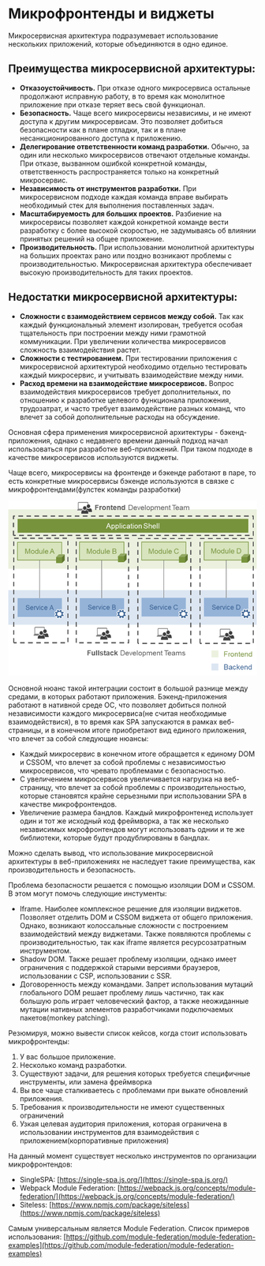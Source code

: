 # Микрофронтенды и виджеты

Микросервисная архитектура подразумевает использование нескольких приложений, которые объединяются в одно единое.

## Преимущества микросервисной архитектуры:

- **Отказоустойчивость.** При отказе одного микросервиса остальные продолжают исправную работу, в то время как монолитное приложение при отказе теряет весь свой функционал.
- **Безопасность.** Чаще всего микросервисы независимы, и не имеют доступа к другим микросервисам. Это позволяет добиться безопасности как в плане отладки, так и в плане несанкционированного доступа к приложению.
- **Делегирование ответственности команд разработки.** Обычно, за один или несколько микросервисов отвечают отдельные команды. При отказе, вызванном ошибкой конкретной команды, ответственность распространяется только на конкретный микросервис.
- **Независимость от инструментов разработки.** При микросервисном подходе каждая команда вправе выбирать необходимый стек для выполнения поставленных задач.
- **Масштабируемость для больших проектов.** Разбиение на микросервисы позволяет каждой конкретной команде вести разработку с более высокой скоростью, не задумываясь об влиянии принятых решений на общее приложение.
- **Производительность.** При использовании монолитной архитектуры на больших проектах рано или поздно возникают проблемы с производительностью. Микросервисная архитектура обеспечивает высокую производительность для таких проектов.

## Недостатки микросервисной архитектуры:

- **Сложности с взаимодействием сервисов между собой.** Так как каждый функциональный элемент изолирован, требуется особая тщательность при построении между ними грамотной коммуникации. При увеличении количества микросервисов сложность взаимодействия растет.
- **Сложности с тестированием.** При тестировании приложения с микросервисной архитектурой необходимо отдельно тестировать каждый микросервис, и учитывать взаимодействие между ними.
- **Расход времени на взаимодействие микросервисов.** Вопрос взаимодействия микросервисов требует дополнительных, по отношению к разработке целевого функционала приложения, трудозатрат, и часто требует взаимодействие разных команд, что влечет за собой дополнительные расходы на обсуждение.

Основная сфера применения микросервисной архитектуры - бэкенд-приложения, однако с недавнего времени данный подход начал использоваться при разработке веб-приложений. При таком подходе в качестве микросервисов используются виджеты.

Чаще всего, микросервисы на фронтенде и бэкенде работают в паре, то есть конкретные микросервисы бэкенде используются в связке с микрофронтендами(фулстек команды разработки)

![microfrontend](architecture_image_3.png)

Основной нюанс такой интеграции состоит в большой разнице между средами, в которых работают приложения. Бэкенд-приложения работают в нативной среде ОС, что позволяет добиться полной независимости каждого микросервиса(не считая необходимые взаимодействися), в то время как SPA запускаются в рамках веб-страницы, и в конечном итоге приобретают вид единого приложения, что влечет за собой следующие нюансы:

- Каждый микросервис в конечном итоге обращается к единому DOM и CSSOM, что влечет за собой проблемы с независимостью микросервисов, что чревато проблемами с безопасностью.
- С увеличением микросервисов увеличивается нагрузка на веб-страницу, что влечет за собой проблемы с производительностью, которые становятся крайне серьезными при использовании SPA в качестве микрофронтендов.
- Увеличение размера бандлов. Каждый микрофронтенед использует один и тот же исходный код фреймворка, а так же несколько независимых мкрофронтендов могут использовать однии и те же библиотеки, которые будут продублированы в бандлах.

Можно сделать вывод, что использование микросервисной архитектуры в веб-приложениях не наследует такие преимущества, как производительность и безопасность.

Проблема безопасности решается с помощью изоляции DOM и СSSOM. В этом могут помочь следующие инстументы:

- Iframe. Наиболее комплексное решение для изоляции виджетов. Позволяет отделить DOM и CSSOM виджета от общего приложения. Однако, возникают колоссальные сложности с построением взаимодействий между виджетами. Также появляются проблемы с производительностью, так как iframe является ресурсозатратным инструментом.
- Shadow DOM. Также решает проблему изоляции, однако имеет ограничения с поддержкой старыми версиями браузеров, использовании с CSP, использовании с SSR.
- Договоренность между командами. Запрет использования мутаций глобального DOM решает проблему лишь частично, так как большую роль играет человеческий фактор, а также неожиданные мутации нативных элементов разработчиками подключаемых пакетов(monkey patching).

Резюмируя, можно вывести список кейсов, когда стоит использовать микрофронтенды:

1. У вас большое приложение.
2. Несколько команд разработки.
3. Существуют задачи, для решения которых требуется специфичные инструменты, или замена фреймворка
4. Вы все чаще сталкиваетесь с проблемами при выкате обновлений приложения.
5. Требования к производительности не имеют существенных ограничений
6. Узкая целевая аудитория приложения, которая ограничена в использовании инструментов для взаимодействия с приложением(корпоративные приложения)

На данный момент существует несколько инструментов по организации микрофронтендов:

- SingleSPA: [https://single-spa.js.org/](https://single-spa.js.org/)
- Webpack Module Federation: [https://webpack.js.org/concepts/module-federation/](https://webpack.js.org/concepts/module-federation/)
- Siteless: [https://www.npmjs.com/package/siteless](https://www.npmjs.com/package/siteless)

Самым универсальным является Module Federation. Список примеров использования: [https://github.com/module-federation/module-federation-examples](https://github.com/module-federation/module-federation-examples)
